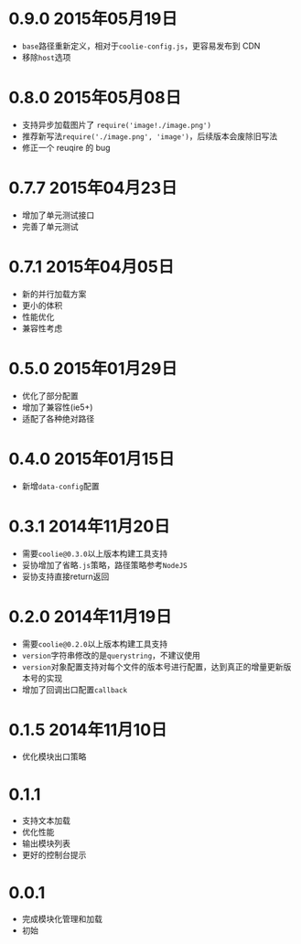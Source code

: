 # 0.9.0 2015年05月19日
- `base`路径重新定义，相对于`coolie-config.js`，更容易发布到 CDN
- 移除`host`选项


# 0.8.0 2015年05月08日
- 支持异步加载图片了 `require('image!./image.png')`
- 推荐新写法`require('./image.png', 'image')`，后续版本会废除旧写法
- 修正一个 reuqire 的 bug


# 0.7.7 2015年04月23日
- 增加了单元测试接口
- 完善了单元测试


# 0.7.1 2015年04月05日
- 新的并行加载方案
- 更小的体积
- 性能优化
- 兼容性考虑


# 0.5.0 2015年01月29日
- 优化了部分配置
- 增加了兼容性(ie5+)
- 适配了各种绝对路径


# 0.4.0 2015年01月15日
- 新增`data-config`配置


# 0.3.1 2014年11月20日
- 需要`coolie@0.3.0`以上版本构建工具支持
- 妥协增加了省略`.js`策略，路径策略参考`NodeJS`
- 妥协支持直接return返回


# 0.2.0 2014年11月19日
- 需要`coolie@0.2.0`以上版本构建工具支持
- `version`字符串修改的是`querystring`，不建议使用
- `version`对象配置支持对每个文件的版本号进行配置，达到真正的增量更新版本号的实现
- 增加了回调出口配置`callback`


# 0.1.5 2014年11月10日
- 优化模块出口策略


# 0.1.1
- 支持文本加载
- 优化性能
- 输出模块列表
- 更好的控制台提示


# 0.0.1
- 完成模块化管理和加载
- 初始